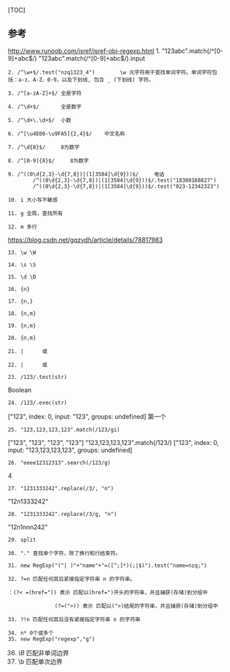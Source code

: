 [TOC]
## 参考
http://www.runoob.com/jsref/jsref-obj-regexp.html
    1. "123abc".match(/^[0-9]+abc$/)    "123abc".match(/^[0-9]+abc$/).input

    2. /^\w+$/.test("nzq1323_4")        \w 元字符用于查找单词字符。单词字符包括：a-z、A-Z、0-9，以及下划线, 包含 _ (下划线) 字符。

    3. /^[a-zA-Z]+$/ 全是字符

    4. /^\d+$/       全是数字

    5. /^\d+\.\d+$/  小数

    6. /^[\u4E00-\u9FA5]{2,4}$/    中文名称

    7. /^\d{8}$/     8为数字

    8. /^[0-9]{8}$/     8为数字

    9. /^((0\d{2,3}-\d{7,8})|(1[3584]\d{9}))$/     电话
            /^((0\d{2,3}-\d{7,8})|(1[3584]\d{9}))$/.test("18380168827")
            /^((0\d{2,3}-\d{7,8})|(1[3584]\d{9}))$/.test("023-12342323")

    10. i 大小写不敏感

    11. g 全局，查找所有

    12. m 多行
https://blog.csdn.net/gqzydh/article/details/78817983

    13. \w \W

    14. \s \S

    15. \d \D

    16. {n}

    17. {n,}

    18. {n,m}

    19. {n,m}

    20. {n,m}

    21. |      或

    22. |      或

    23. /123/.test(str)
Boolean

    24. /123/.exec(str)
["123", index: 0, input: "123", groups: undefined]
第一个

    25. "123,123,123,123".match(/123/gi)
["123", "123", "123", "123"]
        "123,123,123,123".match(/123/)
["123", index: 0, input: "123,123,123,123", groups: undefined]

    26. "eeee12312313".search(/123/g)
4

    27. "1231333242".replace(/3/, "n")
"12n1333242"

    28. "1231333242".replace(/3/g, "n")
"12n1nnn242"

    29. split

    30. "." 查找单个字符，除了换行和行结束符。

    31. new RegExp("(^| )"+"name"+"=([^;]*)(;|$)").test("name=nzq;")

    32. ?=n	匹配任何其后紧接指定字符串 n 的字符串。

    ：(?< =(href=")) 表示 匹配以(href=")开头的字符串，并且捕获(存储)到分组中

                   (?=(">)) 表示 匹配以(">)结尾的字符串，并且捕获(存储)到分组中

    33. ?!n 匹配任何其后没有紧接指定字符串 n 的字符串

    34. n* 0个或多个
    35. new RegExp("regexp","g")

36. *\B* 匹配非单词边界
37. \b 匹配单次边界
